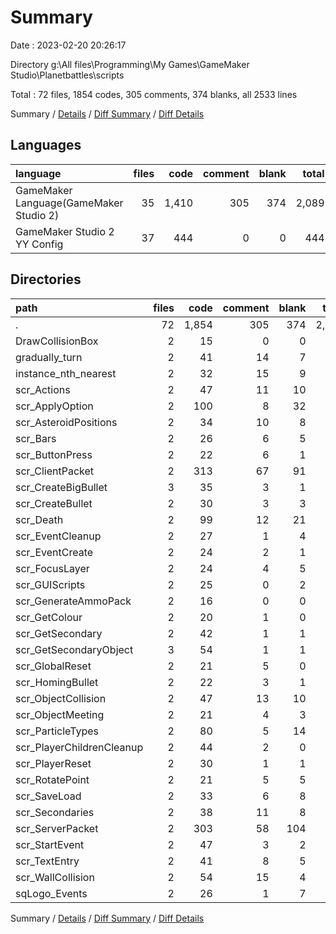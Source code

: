 # Summary

Date : 2023-02-20 20:26:17

Directory g:\\All files\\Programming\\My Games\\GameMaker Studio\\Planetbattles\\scripts

Total : 72 files,  1854 codes, 305 comments, 374 blanks, all 2533 lines

Summary / [Details](details.md) / [Diff Summary](diff.md) / [Diff Details](diff-details.md)

## Languages
| language | files | code | comment | blank | total |
| :--- | ---: | ---: | ---: | ---: | ---: |
| GameMaker Language(GameMaker Studio 2) | 35 | 1,410 | 305 | 374 | 2,089 |
| GameMaker Studio 2 YY Config | 37 | 444 | 0 | 0 | 444 |

## Directories
| path | files | code | comment | blank | total |
| :--- | ---: | ---: | ---: | ---: | ---: |
| . | 72 | 1,854 | 305 | 374 | 2,533 |
| DrawCollisionBox | 2 | 15 | 0 | 0 | 15 |
| gradually_turn | 2 | 41 | 14 | 7 | 62 |
| instance_nth_nearest | 2 | 32 | 15 | 9 | 56 |
| scr_Actions | 2 | 47 | 11 | 10 | 68 |
| scr_ApplyOption | 2 | 100 | 8 | 32 | 140 |
| scr_AsteroidPositions | 2 | 34 | 10 | 8 | 52 |
| scr_Bars | 2 | 26 | 6 | 5 | 37 |
| scr_ButtonPress | 2 | 22 | 6 | 1 | 29 |
| scr_ClientPacket | 2 | 313 | 67 | 91 | 471 |
| scr_CreateBigBullet | 3 | 35 | 3 | 1 | 39 |
| scr_CreateBullet | 2 | 30 | 3 | 3 | 36 |
| scr_Death | 2 | 99 | 12 | 21 | 132 |
| scr_EventCleanup | 2 | 27 | 1 | 4 | 32 |
| scr_EventCreate | 2 | 24 | 2 | 1 | 27 |
| scr_FocusLayer | 2 | 24 | 4 | 5 | 33 |
| scr_GUIScripts | 2 | 25 | 0 | 2 | 27 |
| scr_GenerateAmmoPack | 2 | 16 | 0 | 0 | 16 |
| scr_GetColour | 2 | 20 | 1 | 0 | 21 |
| scr_GetSecondary | 2 | 42 | 1 | 1 | 44 |
| scr_GetSecondaryObject | 3 | 54 | 1 | 1 | 56 |
| scr_GlobalReset | 2 | 21 | 5 | 0 | 26 |
| scr_HomingBullet | 2 | 22 | 3 | 1 | 26 |
| scr_ObjectCollision | 2 | 47 | 13 | 10 | 70 |
| scr_ObjectMeeting | 2 | 21 | 4 | 3 | 28 |
| scr_ParticleTypes | 2 | 80 | 5 | 14 | 99 |
| scr_PlayerChildrenCleanup | 2 | 44 | 2 | 0 | 46 |
| scr_PlayerReset | 2 | 30 | 1 | 1 | 32 |
| scr_RotatePoint | 2 | 21 | 5 | 5 | 31 |
| scr_SaveLoad | 2 | 33 | 6 | 8 | 47 |
| scr_Secondaries | 2 | 38 | 11 | 8 | 57 |
| scr_ServerPacket | 2 | 303 | 58 | 104 | 465 |
| scr_StartEvent | 2 | 47 | 3 | 2 | 52 |
| scr_TextEntry | 2 | 41 | 8 | 5 | 54 |
| scr_WallCollision | 2 | 54 | 15 | 4 | 73 |
| sqLogo_Events | 2 | 26 | 1 | 7 | 34 |

Summary / [Details](details.md) / [Diff Summary](diff.md) / [Diff Details](diff-details.md)